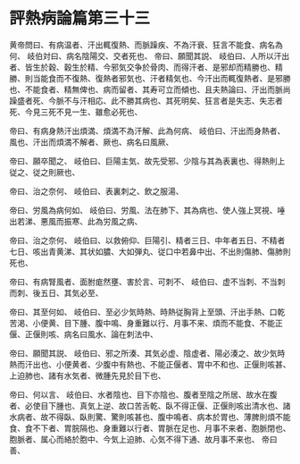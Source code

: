 # 評熱病論篇第三十三 

黄帝問曰、有病温者、汗出輒復熱、而脈躁疾、不為汗衰、狂言不能食、病名為何、
岐伯対曰、病名陰陽交、交者死也、
帝曰、願聞其説、
岐伯曰、人所以汗出者、皆生於穀、穀生於精、今邪気交争於骨肉、而得汗者、是邪却而精勝也、精勝、則当能食而不復熱、復熱者邪気也、汗者精気也、今汗出而輒復熱者、是邪勝也、不能食者、精無俾也、病而留者、其寿可立而傾也、且夫熱論曰、汗出而脈尚躁盛者死、今脈不与汗相応、此不勝其病也、其死明矣、狂言者是失志、失志者死、今見三死不見一生、雖愈必死也、

帝曰、有病身熱汗出煩満、煩満不為汗解、此為何病、
岐伯曰、汗出而身熱者、風也、汗出而煩満不解者、厥也、病名曰風厥、

帝曰、願卒聞之、
岐伯曰、巨陽主気、故先受邪、少陰与其為表裏也、得熱則上従之、従之則厥也、

帝曰、治之奈何、
岐伯曰、表裏刺之、飲之服湯、

帝曰、労風為病何如、
岐伯曰、労風、法在肺下、其為病也、使人強上冥視、唾出若涕、悪風而振寒、此為労風之病、

帝曰、治之奈何、
岐伯曰、以救俯仰、巨陽引、精者三日、中年者五日、不精者七日、咳出青黄涕、其状如膿、大如弾丸、従口中若鼻中出、不出則傷肺、傷肺則死也、

帝曰、有病腎風者、面胕痝然壅、害於言、可刺不、
岐伯曰、虚不当刺、不当刺而刺、後五日、其気必至、

帝曰、其至何如、
岐伯曰、至必少気時熱、時熱従胸背上至頭、汗出手熱、口乾苦渇、小便黄、目下腫、腹中鳴、身重難以行、月事不来、煩而不能食、不能正偃、正偃則咳、病名曰風水、論在刺法中、

帝曰、願聞其説、
岐伯曰、邪之所湊、其気必虚、陰虚者、陽必湊之、故少気時熱而汗出也、小便黄者、少腹中有熱也、不能正偃者、胃中不和也、正偃則咳甚、上迫肺也、諸有水気者、微腫先見於目下也、

帝曰、何以言、
岐伯曰、水者陰也、目下亦陰也、腹者至陰之所居、故水在腹者、必使目下腫也、真気上逆、故口苦舌乾、臥不得正偃、正偃則咳出清水也、諸水病者、故不得臥、臥則驚、驚則咳甚也、腹中鳴者、病本於胃也、薄脾則煩不能食、食不下者、胃脘隔也、身重難以行者、胃脈在足也、月事不来者、胞脈閉也、胞脈者、属心而絡於胞中、今気上迫肺、心気不得下通、故月事不来也、
帝曰善、